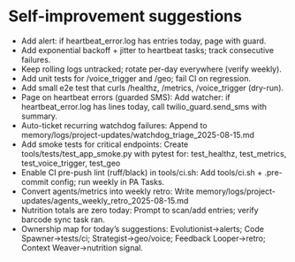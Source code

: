 # Self-improvement suggestions

- Add alert: if heartbeat_error.log has entries today, page with guard.
- Add exponential backoff + jitter to heartbeat tasks; track consecutive failures.
- Keep rolling logs untracked; rotate per-day everywhere (verify weekly).
- Add unit tests for /voice_trigger and /geo; fail CI on regression.
- Add small e2e test that curls /healthz, /metrics, /voice_trigger (dry-run).
- Page on heartbeat errors (guarded SMS): Add watcher: if heartbeat_error.log has lines today, call twilio_guard.send_sms with summary.
- Auto-ticket recurring watchdog failures: Append to memory/logs/project-updates/watchdog_triage_2025-08-15.md
- Add smoke tests for critical endpoints: Create tools/tests/test_app_smoke.py with pytest for: test_healthz, test_metrics, test_voice_trigger, test_geo
- Enable CI pre-push lint (ruff/black) in tools/ci.sh: Add tools/ci.sh + .pre-commit config; run weekly in PA Tasks.
- Convert agents/metrics into weekly retro: Write memory/logs/project-updates/agents_weekly_retro_2025-08-15.md
- Nutrition totals are zero today: Prompt to scan/add entries; verify barcode sync task ran.
- Ownership map for today’s suggestions: Evolutionist→alerts; Code Spawner→tests/ci; Strategist→geo/voice; Feedback Looper→retro; Context Weaver→nutrition signal.
